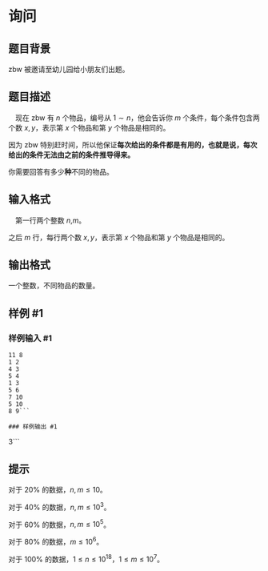 # 询问

## 题目背景

 zbw 被邀请至幼儿园给小朋友们出题。

## 题目描述

　现在 zbw 有 $n$ 个物品，编号从 $1 \sim n$，他会告诉你 $m$ 个条件，每个条件包含两个数 $x,y$，表示第 $x$ 个物品和第 $y$ 个物品是相同的。

 因为 zbw 特别赶时间，所以他保证**每次给出的条件都是有用的，也就是说，每次给出的条件无法由之前的条件推导得来。**

你需要回答有多少**种**不同的物品。

## 输入格式

　第一行两个整数 $n$,$m$。

   之后 $m$ 行，每行两个数 $x,y$，表示第 $x$ 个物品和第 $y$ 个物品是相同的。

## 输出格式

一个整数，不同物品的数量。

## 样例 #1

### 样例输入 #1
```
11 8 
1 2
4 3
5 4
1 3
5 6
7 10
5 10
8 9```

### 样例输出 #1

```
3```

## 提示

对于 $20\%$ 的数据，$n,m \le 10$。

对于 $40\%$ 的数据，$n,m \le 10^3$。

对于 $60\%$ 的数据，$n,m \le 10^5$。

对于 $80\%$ 的数据，$m \le 10^6$。

对于 $100\%$ 的数据，$1 \le n \le 10^{18}$，$1 \le m \le 10^7$。
